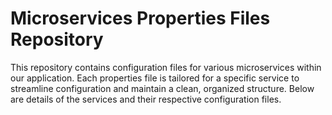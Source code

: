 <h1>Microservices Properties Files Repository</h1>
<p>
This repository contains configuration files for various microservices within our application. 
Each properties file is tailored for a specific service to streamline configuration and maintain a clean, organized structure. Below are details of the services and their respective configuration files.
</p>
